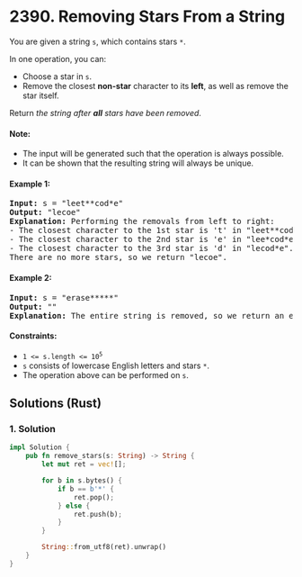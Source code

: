 # 2390. Removing Stars From a String
You are given a string `s`, which contains stars `*`.

In one operation, you can:

* Choose a star in `s`.
* Remove the closest **non-star** character to its **left**, as well as remove the star itself.

Return *the string after **all** stars have been removed*.

#### Note:
* The input will be generated such that the operation is always possible.
* It can be shown that the resulting string will always be unique.

#### Example 1:
<pre>
<strong>Input:</strong> s = "leet**cod*e"
<strong>Output:</strong> "lecoe"
<strong>Explanation:</strong> Performing the removals from left to right:
- The closest character to the 1st star is 't' in "leet**cod*e". s becomes "lee*cod*e".
- The closest character to the 2nd star is 'e' in "lee*cod*e". s becomes "lecod*e".
- The closest character to the 3rd star is 'd' in "lecod*e". s becomes "lecoe".
There are no more stars, so we return "lecoe".
</pre>

#### Example 2:
<pre>
<strong>Input:</strong> s = "erase*****"
<strong>Output:</strong> ""
<strong>Explanation:</strong> The entire string is removed, so we return an empty string.
</pre>

#### Constraints:
* <code>1 <= s.length <= 10<sup>5</sup></code>
* `s` consists of lowercase English letters and stars `*`.
* The operation above can be performed on `s`.

## Solutions (Rust)

### 1. Solution
```Rust
impl Solution {
    pub fn remove_stars(s: String) -> String {
        let mut ret = vec![];

        for b in s.bytes() {
            if b == b'*' {
                ret.pop();
            } else {
                ret.push(b);
            }
        }

        String::from_utf8(ret).unwrap()
    }
}
```
